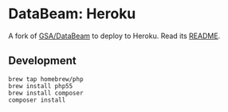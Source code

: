 # DataBeam: Heroku

A fork of [GSA/DataBeam](https://github.com/GSA/DataBeam) to deploy to Heroku. Read its [README](https://github.com/GSA/DataBeam#readme).

## Development

```
brew tap homebrew/php
brew install php55
brew install composer
composer install
```
